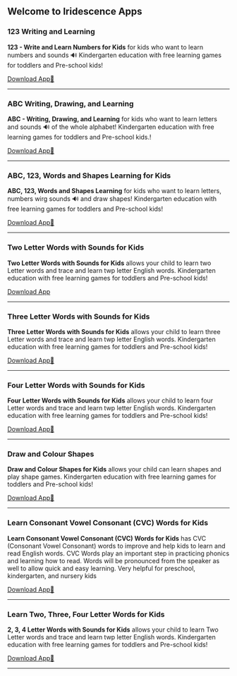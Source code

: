 ## Welcome to Iridescence Apps



### 123 Writing and Learning

**123 - Write and Learn Numbers for Kids** for kids who want to learn numbers and sounds 🔊 Kindergarten education with free learning games for toddlers and Pre-school kids!

[Download App📲](https://play.google.com/store/apps/details?id=com.iridescence.drawing.numbers)

---
###  ABC Writing, Drawing, and Learning

**ABC - Writing, Drawing, and Learning** for kids who want to learn letters and sounds 🔊 of the whole alphabet! Kindergarten education with free learning games for toddlers and Pre-school kids.!

[Download App📲](https://play.google.com/store/apps/details?id=com.iridescence.drawing.abc)

---

### ABC, 123, Words and Shapes Learning for Kids

**ABC, 123, Words and Shapes Learning** for kids who want to learn letters, numbers wirg sounds 🔊 and draw shapes! Kindergarten education with free learning games for toddlers and Pre-school kids!

[Download App📲](https://play.google.com/store/apps/details?id=com.iridescence.drawing.megaapp)

---

###  Two Letter Words with Sounds for Kids

**Two Letter Words with Sounds for Kids** allows your child to learn two Letter words and trace and learn twp letter English words. Kindergarten education with free learning games for toddlers and Pre-school kids!

[Download App](https://play.google.com/store/apps/details?id=com.iridescence.drawing.twoletter)

---
###  Three Letter Words with Sounds for Kids

**Three Letter Words with Sounds for Kids** allows your child to learn three Letter words and trace and learn twp letter English words. Kindergarten education with free learning games for toddlers and Pre-school kids!

[Download App📲](https://play.google.com/store/apps/details?id=com.iridescence.drawing.threeletter)

---
###  Four Letter Words with Sounds for Kids

**Four Letter Words with Sounds for Kids** allows your child to learn four Letter words and trace and learn twp letter English words. Kindergarten education with free learning games for toddlers and Pre-school kids!

[Download App📲](https://play.google.com/store/apps/details?id=com.iridescence.drawing.fourletter)

---

### Draw and Colour Shapes

**Draw and Colour Shapes for Kids** allows your child can learn shapes and play shape games. Kindergarten education with free learning games for toddlers and Pre-school kids!

[Download App📲](https://play.google.com/store/apps/details?id=com.iridescence.drawing.basicshapes)

---

###  Learn Consonant Vowel Consonant (CVC) Words for Kids

 **Learn Consonant Vowel Consonant (CVC) Words for Kids** has CVC (Consonant Vowel Consonant) words to improve and help kids to learn and read English words. CVC Words play an important step in practicing phonics and learning how to read. Words will be pronounced from the speaker as well to allow quick and easy learning. Very helpful for preschool, kindergarten, and nursery kids

[Download App📲](https://play.google.com/store/apps/details?id=com.iridescence.drawing.cvc)

---

###  Learn Two, Three, Four Letter Words for Kids

**2, 3, 4 Letter Words with Sounds for Kids** allows your child to learn Two Letter words and trace and learn twp letter English words. Kindergarten education with free learning games for toddlers and Pre-school kids!

[Download App📲](https://play.google.com/store/apps/details?id=com.iridescence.drawing.letterwords)

---
